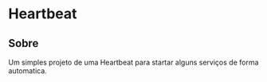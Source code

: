 # Heartbeat

## Sobre

Um simples projeto de uma Heartbeat para startar alguns serviços de forma automatica.

